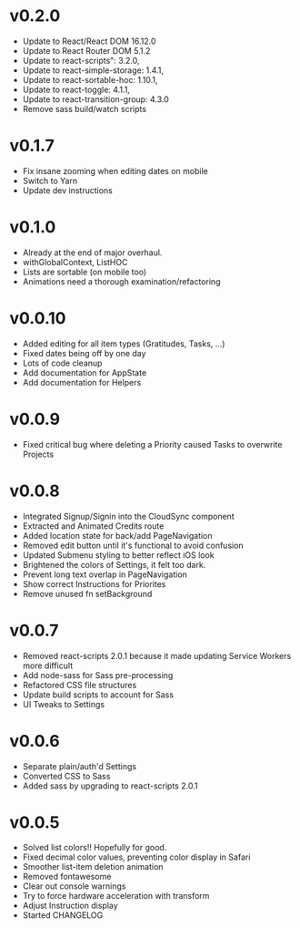 # v0.2.0
- Update to React/React DOM 16.12.0
- Update to React Router DOM 5.1.2
- Update to react-scripts": 3.2.0,
- Update to react-simple-storage: 1.4.1,
- Update to react-sortable-hoc: 1.10.1,
- Update to react-toggle: 4.1.1,
- Update to react-transition-group: 4.3.0
- Remove sass build/watch scripts

# v0.1.7
- Fix insane zooming when editing dates on mobile
- Switch to Yarn
- Update dev instructions

# v0.1.0
- Already at the end of major overhaul.  
- withGlobalContext, ListHOC
- Lists are sortable (on mobile too)
- Animations need a thorough examination/refactoring

# v0.0.10
- Added editing for all item types (Gratitudes, Tasks, ...)
- Fixed dates being off by one day
- Lots of code cleanup
- Add documentation for AppState
- Add documentation for Helpers

# v0.0.9
- Fixed critical bug where deleting a Priority caused Tasks to overwrite Projects

# v0.0.8
- Integrated Signup/Signin into the CloudSync component
- Extracted and Animated Credits route
- Added location state for back/add PageNavigation
- Removed edit button until it's functional to avoid confusion
- Updated Submenu styling to better reflect iOS look
- Brightened the colors of Settings, it felt too dark.
- Prevent long text overlap in PageNavigation
- Show correct Instructions for Priorites
- Remove unused fn setBackground

# v0.0.7
- Removed react-scripts 2.0.1 because it made updating Service Workers more difficult
- Add node-sass for Sass pre-processing
- Refactored CSS file structures
- Update build scripts to account for Sass
- UI Tweaks to Settings

# v0.0.6
- Separate plain/auth'd Settings
- Converted CSS to Sass
- Added sass by upgrading to react-scripts 2.0.1

# v0.0.5
- Solved list colors!! Hopefully for good.
- Fixed decimal color values, preventing color display in Safari
- Smoother list-item deletion animation
- Removed fontawesome
- Clear out console warnings
- Try to force hardware acceleration with transform
- Adjust Instruction display
- Started CHANGELOG
